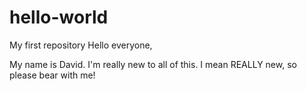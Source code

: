 # hello-world
My first repository
Hello everyone, 

My name is David. I'm really new to all of this. I mean REALLY new, so please bear with me! 
